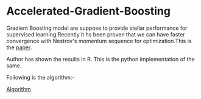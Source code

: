 # Accelerated-Gradient-Boosting

Gradient Boosting model are suppose to provide stellar performance for supervised learning.Recently it hs been proven that we can have faster convergence with Nestrov's momentum sequence for optimization.This is the [paper](https://arxiv.org/abs/1803.02042).

Author has shown the results in R. This is the python implementation of the same.

Following is the algorithm:-


[Algorithm](https://github.com/avinashbarnwal/Accelerated-Gradient-Boosting/blob/master/document/boosting-algorithm.pdf)

